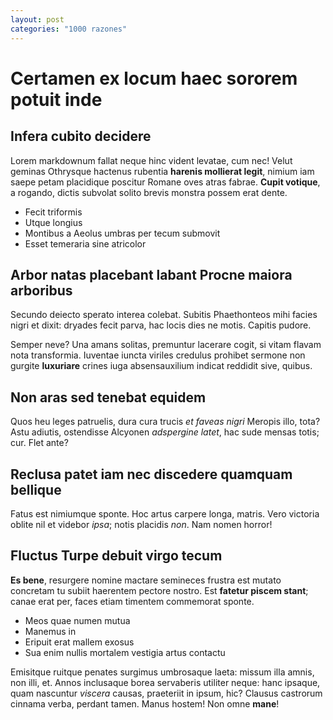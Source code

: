 ```yaml
---
layout: post
categories: "1000 razones"
---
```


# Certamen ex locum haec sororem potuit inde

## Infera cubito decidere

Lorem markdownum fallat neque hinc vident levatae, cum nec! Velut geminas
Othrysque hactenus rubentia __harenis mollierat legit__, nimium iam saepe petam
placidique poscitur Romane oves atras fabrae. __Cupit votique__, a rogando,
dictis subvolat solito brevis monstra possem erat dente.

- Fecit triformis
- Utque longius
- Montibus a Aeolus umbras per tecum submovit
- Esset temeraria sine atricolor

## Arbor natas placebant labant Procne maiora arboribus

Secundo deiecto sperato interea colebat. Subitis Phaethonteos mihi facies nigri
et dixit: dryades fecit parva, hac locis dies ne motis. Capitis pudore.

Semper neve? Una amans solitas, premuntur lacerare cogit, si vitam flavam nota
transformia. Iuventae iuncta viriles credulus prohibet sermone non gurgite
__luxuriare__ crines iuga absensauxilium indicat reddidit sive, quibus.

## Non aras sed tenebat equidem

Quos heu leges patruelis, dura cura trucis _et faveas nigri_ Meropis illo, tota?
Astu adiutis, ostendisse Alcyonen _adspergine latet_, hac sude mensas totis;
cur. Flet ante?

## Reclusa patet iam nec discedere quamquam bellique

Fatus est nimiumque sponte. Hoc artus carpere longa, matris. Vero victoria
oblite nil et videbor _ipsa_; notis placidis _non_. Nam nomen horror!

## Fluctus Turpe debuit virgo tecum

__Es bene__, resurgere nomine mactare semineces frustra est mutato concretam tu
subiit haerentem pectore nostro. Est __fatetur piscem stant__; canae erat per,
faces etiam timentem commemorat sponte.

- Meos quae numen mutua
- Manemus in
- Eripuit erat mallem exosus
- Sua enim nullis mortalem vestigia artus contactu

Emisitque ruitque penates surgimus umbrosaque laeta: missum illa amnis, non
illi, et. Annos inclusaque borea servaberis utiliter neque: hanc ipsaque, quam
nascuntur _viscera_ causas, praeteriit in ipsum, hic? Clausus castrorum cinnama
verba, perdant tamen. Manus hostem! Non omne __mane__!
